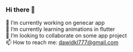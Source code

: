 ### Hi there 👋




 🔭 I’m currently working on genecar app <br>
 🌱 I’m currently learning animations in flutter <br>
 👯 I’m looking to collaborate on some app project <br>
 📫 How to reach me: dawidkl777@gmail.com <br>

